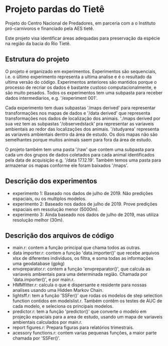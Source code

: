 # Projeto pardas do Tietê #

Projeto do Centro Nacional de Predadores, em parceria com a o Instituto pró-carnivoros e financiado
pela AES tietê.

Este projeto visa identificar áreas adequadas para preservação da espécie na região da bacia do Rio Tietê. 

## Estrutura do projeto ##


O projeto é organizado em experimentos. Experimentos são sequenciais, i.e. o último experimento representa a ultima analise e é o resultado da ultima versão do código. Experimentos anteriores são mantidos porque o processo de recriar os dados é bastante custoso computacionalmente, e são muito pesados. Todos os experimentos tem uma subpasta para receber dados intermediarios, e.g. '/experiment 001'. 

Cada experimento tem duas subpastas '/maps derived' para representar transformações nos mapas de dados
e '/data derived' que representa transformações nos dados de localização dos animais. './maps derived por sua vez tem as subpastas '/observedstack' pra representar as variaveis ambientais ao redor das localizações dos animais. '/studyarea' representa as variaveis ambientais dentro da área de estudo. Os dois mapas não são semelhantes porque muitos animais saem para fora da área de estudo. 

O projeto também tem uma pasta '/raw' que contem uma subpasta para cada um dos grupos de dados coletados para cada animal identificados pela data de acquisição e.g. '/data 17.12.19'. Também temos uma pasta para armazenar os mapas conforme ele foram baixados '/maps'.

## Descrição dos experimentos ##

- experimento 1: Baseado nos dados de julho de 2019. Não predições espaciais, ou os multiplos modelos.
- experimento 2: Baseado nos dados de julho de 2019. Prove predições espaciais em ressolução menor (5000m).
- experimento 3: Ainda baseado nos dados de julho de 2019, mas utiliza resolução melhor (30m).

## Descrição dos arquivos de código ##

- main.r: contem a função principal que chama todos as outras.
- data importer.r: contem a função 'data.importer()' que recebe arquivos xlsx de diferentes individuos, os filtra, e soma todas as informações uma geodatabase (gpkg)
- envpreparator.r: contem a função 'envpreparator()', que calcula as variaveis ambientais para uma determinada região. Chamada por 'data.importer()', e por main.r.
- HMMfitter.r: calcula o que é dispersante e residente para nossas analises usando uma Hidden Markov Chain.
- lightsff.r: tem a função 'SSFer()' que rodas os modelos de step selection function contidos em modelslist.r. Também contêm os testes de AUC de cada modelo, e seleciona os principais modelos.
- predictor.r: tem a função 'predictor()' que converte o modelo em projeção espaciais para a area de estudo, usando um mapa de variaveis ambientais calculados por main.r.
- report figures.r: Prepara figuras para relatórios trimestrais.
- acessory functions.r: contem varias pequenas funções, a maior parte chamada por 'SSFer()'.




